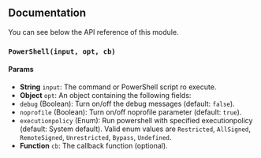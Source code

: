 ## Documentation

You can see below the API reference of this module.

### `PowerShell(input, opt, cb)`

#### Params
- **String** `input`: The command or PowerShell script ro execute.
- **Object** `opt`: An object containing the following fields:
 - `debug` (Boolean): Turn on/off the debug messages (default: `false`).
 - `noprofile` (Boolean): Turn on/off noprofile parameter (default: `true`).
 - `executionpolicy` (Enum): Run powershell with specified executionpolicy (default: System default). Valid enum values are `Restricted`, `AllSigned`, `RemoteSigned`, `Unrestricted`, `Bypass`, `Undefined`.
- **Function** `cb`: The callback function (optional).


